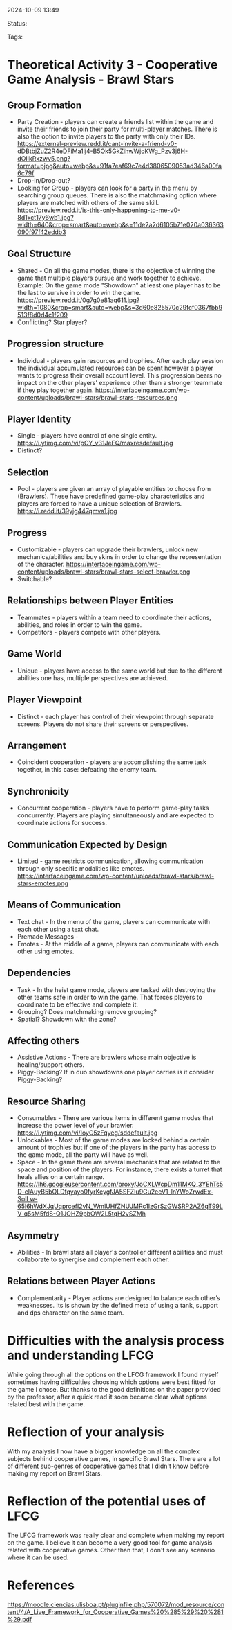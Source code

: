 2024-10-09 13:49

Status: 

Tags: 

# Theoretical Activity 3 - Cooperative Game Analysis - Brawl Stars

## Group Formation

- Party Creation - players can create a friends list within the game and invite their friends to join their party for multi-player matches. There is also the option to invite players to the party with only their IDs. https://external-preview.redd.it/cant-invite-a-friend-v0-dDBtbjZuZ2R4eDFiMa1lj4-B5Ok5GkZihwWjoKWg_Pzv3j6H-dOIlkRxzwv5.png?format=pjpg&auto=webp&s=91fa7eaf69c7e4d3806509053ad346a00fa6c79f
- Drop-in/Drop-out?
- Looking for Group - players can look for a party in the menu by searching group queues. There is also the matchmaking option where players are matched with others of the same skill. https://preview.redd.it/is-this-only-happening-to-me-v0-8d1xct17y6wb1.jpg?width=640&crop=smart&auto=webp&s=11de2a2d6105b71e020a036363090f97f42eddb3

## Goal Structure

- Shared - On all the game modes, there is the objective of winning the game that multiple players pursue and work together to achieve. Example: On the game mode "Showdown" at least one player has to be the last to survive in order to win the game. https://preview.redd.it/0g7g0e81aq611.jpg?width=1080&crop=smart&auto=webp&s=3d60e825570c29fcf0367fbb9513f8d0d4c1f209
- Conflicting? Star player?

## Progression structure

- Individual - players gain resources and trophies. After each play session the individual accumulated resources can be spent however a player wants to progress their overall account level. This progression bears no impact on the other players’ experience other than a stronger teammate if they play together again. https://interfaceingame.com/wp-content/uploads/brawl-stars/brawl-stars-resources.png

## Player Identity

- Single - players have control of one single entity. https://i.ytimg.com/vi/pOY_v31JeFQ/maxresdefault.jpg
- Distinct?

## Selection

- Pool - players are given an array of playable entities to choose from (Brawlers). These have predefined game-play characteristics and players are forced to have a unique selection of Brawlers. https://i.redd.it/39yjg447qmva1.jpg

## Progress

- Customizable - players can upgrade their brawlers, unlock new mechanics/abilities and buy skins in order to change the representation of the character. https://interfaceingame.com/wp-content/uploads/brawl-stars/brawl-stars-select-brawler.png
- Switchable?

## Relationships between Player Entities

- Teammates - players within a team need to coordinate their actions, abilities, and roles in order to win the game. 
- Competitors - players compete with other players.

## Game World

- Unique - players have access to the same world but due to the different abilities one has, multiple perspectives are achieved. 

## Player Viewpoint

- Distinct - each player has control of their viewpoint through separate screens. Players do not share their screens or perspectives.

## Arrangement

- Coincident cooperation - players are accomplishing the same task together, in this case: defeating the enemy team.

## Synchronicity 

- Concurrent cooperation - players have to perform game-play tasks concurrently. Players are playing simultaneously and are expected to coordinate actions for success.

## Communication Expected by Design

- Limited - game restricts communication, allowing communication through only specific modalities like emotes. https://interfaceingame.com/wp-content/uploads/brawl-stars/brawl-stars-emotes.png

## Means of Communication

- Text chat - In the menu of the game, players can communicate with each other using a text chat.
- Premade Messages - 
- Emotes - At the middle of a game, players can communicate with each other using emotes.

## Dependencies

- Task - In the heist game mode, players are tasked with destroying the other teams safe in order to win the game. That forces players to coordinate to be effective and complete it.
- Grouping? Does matchmaking remove grouping?
- Spatial? Showdown with the zone?

## Affecting others

- Assistive Actions - There are brawlers whose main objective is healing/support others.
- Piggy-Backing? If in duo showdowns one player carries is it consider Piggy-Backing?

## Resource Sharing

- Consumables - There are various items in different game modes that increase the power level of your brawler. https://i.ytimg.com/vi/IoyG5zFqyeg/sddefault.jpg
- Unlockables - Most of the game modes are locked behind a certain amount of trophies but if one of the players in the party has access to the game mode, all the party will have as well. 
- Space - In the game there are several mechanics that are related to the space and position of the players. For instance, there exists a turret that heals allies on a certain range. https://lh6.googleusercontent.com/proxy/JoCXLWcpDm11MKQ_3YEhTs5D-cIAuyB5bQLDfqyayo0fyrKeygfJA5SFZIu9Gu2eeV1_lnYWoZrwdEx-SolLw-65l6hWdXJqUqprcefI2vN_WmlUHfZNUJMRc1IzGrSzGWSRP2AZ6qT99LV_q5sM5fdS-Q1JOHZ9pbOW2L5tqH2vSZMh

## Asymmetry

- Abilities - In brawl stars all player's controller different abilities and must collaborate to synergise and complement each other.

## Relations between Player Actions

- Complementarity - Player actions are designed to balance each other’s weaknesses. Its is shown by the defined meta of using a tank, support and dps character on the same team.

# Difficulties with the analysis process and understanding LFCG

While going through all the options on the LFCG framework I found myself sometimes having difficulties choosing which options were best fitted for the game I chose. But thanks to the good definitions on the paper provided by the professor, after a quick read it soon became clear what options related best with the game.

# Reflection of your analysis

With my analysis I now have a bigger knowledge on all the complex subjects behind cooperative games, in specific Brawl Stars. There are a lot of different sub-genres of cooperative games that I didn't know before making my report on Brawl Stars. 

# Reflection of the potential uses of LFCG

The LFCG framework was really clear and complete when making my report on the game. I believe it can become a very good tool for game analysis related with cooperative games. Other than that, I don't see any scenario where it can be used.

# References

https://moodle.ciencias.ulisboa.pt/pluginfile.php/570072/mod_resource/content/4/A_Live_Framework_for_Cooperative_Games%20%285%29%20%281%29.pdf